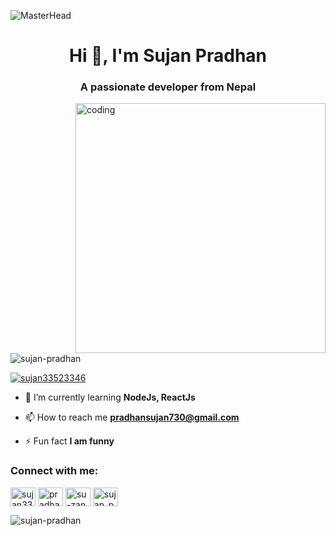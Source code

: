 ![MasterHead](https://camo.githubusercontent.com/ba9f3bd30647e352a3f5e1e45eb45c6ec7bad6155cd16aaedf4a426738da0ca5/68747470733a2f2f696e646f616e616c79746963612e636f6d2f7374617469632f696d616765732f62616e6e6572722e676966)
<h1 align="center">Hi 👋, I'm Sujan Pradhan</h1>
<h3 align="center">A passionate developer from Nepal</h3>
<img align="right" alt="coding" width="400" src = "https://gifdb.com/images/high/girl-employer-branding-and-coding-mppit4lus55833c3.webp">

<p align="left"> <img src="https://komarev.com/ghpvc/?username=sujan-pradhan&label=Profile%20views&color=0e75b6&style=flat" alt="sujan-pradhan" /> </p>

<p align="left"> <a href="https://twitter.com/sujan33523346" target="blank"><img src="https://img.shields.io/twitter/follow/sujan33523346?logo=twitter&style=for-the-badge" alt="sujan33523346" /></a> </p>

- 🌱 I’m currently learning **NodeJs, ReactJs**

- 📫 How to reach me **pradhansujan730@gmail.com**

- ⚡ Fun fact **I am funny**

<h3 align="left">Connect with me:</h3>
<p align="left">
<a href="https://twitter.com/sujan33523346" target="blank"><img align="center" src="https://raw.githubusercontent.com/rahuldkjain/github-profile-readme-generator/master/src/images/icons/Social/twitter.svg" alt="sujan33523346" height="30" width="40" /></a>
<a href="https://linkedin.com/in/pradhansujan" target="blank"><img align="center" src="https://raw.githubusercontent.com/rahuldkjain/github-profile-readme-generator/master/src/images/icons/Social/linked-in-alt.svg" alt="pradhansujan" height="30" width="40" /></a>
<a href="https://fb.com/ekraj.shrestha.71" target="blank"><img align="center" src="https://raw.githubusercontent.com/rahuldkjain/github-profile-readme-generator/master/src/images/icons/Social/facebook.svg" alt="su-zan pradhan" height="30" width="40" /></a>
<a href="https://instagram.com/sujan_pradhan_" target="blank"><img align="center" src="https://raw.githubusercontent.com/rahuldkjain/github-profile-readme-generator/master/src/images/icons/Social/instagram.svg" alt="sujan_pradhan_" height="30" width="40" /></a>
</p>

<!-- <h3 align="left">Languages and Tools:</h3>
<p align="left"> <a href="https://getbootstrap.com" target="_blank" rel="noreferrer"> <img src="https://raw.githubusercontent.com/devicons/devicon/master/icons/bootstrap/bootstrap-plain-wordmark.svg" alt="bootstrap" width="40" height="40"/> </a> <a href="https://git-scm.com/" target="_blank" rel="noreferrer"> <img src="https://www.vectorlogo.zone/logos/git-scm/git-scm-icon.svg" alt="git" width="40" height="40"/> </a> <a href="https://developer.mozilla.org/en-US/docs/Web/JavaScript" target="_blank" rel="noreferrer"> <img src="https://raw.githubusercontent.com/devicons/devicon/master/icons/javascript/javascript-original.svg" alt="javascript" width="40" height="40"/> </a> <a href="https://www.mongodb.com/" target="_blank" rel="noreferrer"> <img src="https://raw.githubusercontent.com/devicons/devicon/master/icons/mongodb/mongodb-original-wordmark.svg" alt="mongodb" width="40" height="40"/> </a> <a href="https://nodejs.org" target="_blank" rel="noreferrer"> <img src="https://raw.githubusercontent.com/devicons/devicon/master/icons/nodejs/nodejs-original-wordmark.svg" alt="nodejs" width="40" height="40"/> </a> <a href="https://reactjs.org/" target="_blank" rel="noreferrer"> <img src="https://raw.githubusercontent.com/devicons/devicon/master/icons/react/react-original-wordmark.svg" alt="react" width="40" height="40"/> </a> </p>

<p><img align="left" src="https://github-readme-stats.vercel.app/api/top-langs?username=sujan-pradhan&show_icons=true&locale=en&layout=compact" alt="sujan-pradhan" /></p>

<p>&nbsp;<img align="center" src="https://github-readme-stats.vercel.app/api?username=sujan-pradhan&show_icons=true&locale=en" alt="sujan-pradhan" /></p> -->

<p><img align="center" src="https://github-readme-streak-stats.herokuapp.com/?user=sujan-pradhan&" alt="sujan-pradhan" /></p>
